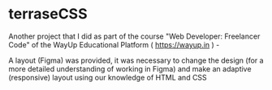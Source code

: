# terraseCSS
Another project that I did as part of the course "Web Developer: Freelancer Code" of the WayUp Educational Platform ( https://wayup.in ) -

A layout (Figma) was provided, it was necessary to change the design (for a more detailed understanding of working in Figma) and make an adaptive (responsive) layout using our knowledge of HTML and CSS